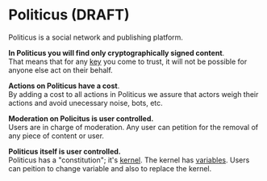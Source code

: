 # Politicus (DRAFT)

Politicus is a social network and publishing platform.

**In Politicus you will find only cryptographically signed content**.  
That means that for any [key]() you come to trust, it will not be possible for anyone else act on their behalf.

**Actions on Politicus have a cost**.  
By adding a cost to all actions in Politicus we assure that actors weigh their actions and avoid unecessary noise, bots, etc. 

**Moderation on Policitus is user controlled.**  
Users are in charge of moderation. Any user can petition for the removal of any piece of content or user.

**Politicus itself is user controlled.**  
Politicus has a "constitution"; it's [kernel](). The kernel has [variables](). Users can peition to change variable and also to replace the kernel.
